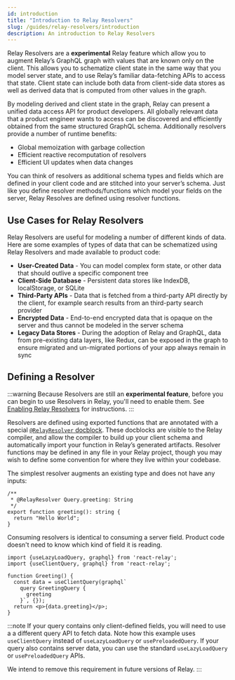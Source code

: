 ```yaml
---
id: introduction
title: "Introduction to Relay Resolvers"
slug: /guides/relay-resolvers/introduction
description: An introduction to Relay Resolvers
---
```


Relay Resolvers are a **experimental** Relay feature which allow you to augment Relay’s GraphQL graph with values that are known only on the client. This allows you to schematize client state in the same way that you model server state, and to use Relay’s familiar data-fetching APIs to access that state. Client state can include both data from client-side data stores as well as derived data that is computed from other values in the graph.

By modeling derived and client state in the graph, Relay can present a unified data access API for product developers. All globally relevant data that a product engineer wants to access can be discovered and efficiently obtained from the same structured GraphQL schema. Additionally resolvers provide a number of runtime benefits:

- Global memoization with garbage collection
- Efficient reactive recomputation of resolvers
- Efficient UI updates when data changes

You can think of resolvers as additional schema types and fields which are defined in your client code and are stitched into your server’s schema. Just like you define resolver methods/functions which model your fields on the server, Relay Resolves are defined using resolver functions.

## Use Cases for Relay Resolvers

Relay Resolvers are useful for modeling a number of different kinds of data. Here are some examples of types of data that can be schematized using Relay Resolvers and made available to product code:

* **User-Created Data** - You can model complex form state, or other data that should outlive a specific component tree
* **Client-Side Database** - Persistent data stores like IndexDB, localStorage, or SQLite
* **Third-Party APIs** - Data that is fetched from a third-party API directly by the client, for example search results from an third-party search provider
* **Encrypted Data** - End-to-end encrypted data that is opaque on the server and thus cannot be modeled in the server schema
* **Legacy Data Stores** - During the adoption of Relay and GraphQL, data from pre-existing data layers, like Redux, can be exposed in the graph to ensure migrated and un-migrated portions of your app always remain in sync

## Defining a Resolver

:::warning
Because Resolvers are still an **experimental feature**, before you can begin to use Resolvers in Relay, you'll need to enable them. See [Enabling Relay Resolvers](./enabling.md) for instructions.
:::

Resolvers are defined using exported functions that are annotated with a special [`@RelayResolver` docblock](../../api-reference/relay-resolvers/docblock-format.md). These docblocks are visible to the Relay compiler, and allow the compiler to build up your client schema and automatically import your function in Relay’s generated artifacts. Resolver functions may be defined in any file in your Relay project, though you may wish to define some convention for where they live within your codebase.

The simplest resolver augments an existing type and does not have any inputs:

```tsx
/**
 * @RelayResolver Query.greeting: String
 */
export function greeting(): string {
  return "Hello World";
}
```

Consuming resolvers is identical to consuming a server field. Product code doesn't need to know which kind of field it is reading.

```tsx
import {useLazyLoadQuery, graphql} from 'react-relay';
import {useClientQuery, graphql} from 'react-relay';

function Greeting() {
  const data = useClientQuery(graphql`
    query GreetingQuery {
      greeting
    }`, {});
  return <p>{data.greeting}</p>;
}
```

:::note
If your query contains only client-defined fields, you will need to use a a different query API to fetch data. Note how this example uses `useClientQuery` instead of `useLazyLoadQuery` or `usePreloadedQuery`. If your query also contains server data, you can use the standard `useLazyLoadQuery` or `usePreloadedQuery` APIs.

We intend to remove this requirement in future versions of Relay.
:::
